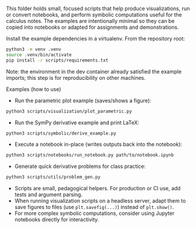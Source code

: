 This folder holds small, focused scripts that help produce visualizations, run or convert notebooks, and perform symbolic computations useful for the calculus notes. The examples are intentionally minimal so they can be copied into notebooks or adapted for assignments and demonstrations.

Install the example dependencies in a virtualenv. From the repository root:

```bash
python3 -m venv .venv
source .venv/bin/activate
pip install -r scripts/requirements.txt
```

Note: the environment in the dev container already satisfied the example imports; this step is for reproducibility on other machines.

Examples (how to use)

- Run the parametric plot example (saves/shows a figure):

```bash
python3 scripts/visualization/plot_parametric.py
```

- Run the SymPy derivative example and print LaTeX:

```bash
python3 scripts/symbolic/derive_example.py
```

- Execute a notebook in-place (writes outputs back into the notebook):

```bash
python3 scripts/notebooks/run_notebook.py path/to/notebook.ipynb
```

- Generate quick derivative problems for class practice:

```bash
python3 scripts/utils/problem_gen.py
```

- Scripts are small, pedagogical helpers. For production or CI use, add tests and argument parsing.
- When running visualization scripts on a headless server, adapt them to save figures to files (use `plt.savefig(...)`) instead of `plt.show()`.
- For more complex symbolic computations, consider using Jupyter notebooks directly for interactivity.
